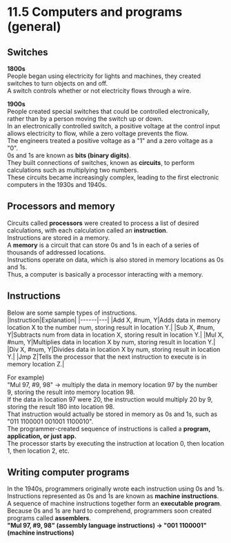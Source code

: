 # 11.5 Computers and programs (general)

## Switches
**1800s**   
People began using electricity for lights and machines, they created switches to turn objects on and off.   
A switch controls whether or not electricity flows through a wire.   

**1900s**   
People created special switches that could be controlled electronically, rather than by a person moving the switch up or down.   
In an electronically controlled switch, a positive voltage at the control input allows electricity to flow, while a zero voltage prevents the flow.   
The engineers treated a positive voltage as a "1" and a zero voltage as a "0".   
0s and 1s are known as **bits (binary digits)**.   
They built connections of switches, known as **circuits**, to perform calculations such as multiplying two numbers.     
These circuits became increasingly complex, leading to the first electronic computers in the 1930s and 1940s.   

## Processors and memory
Circuits called **processors** were created to process a list of desired calculations, with each calculation called an **instruction**.   
Instructions are stored in a memory.   
A **memory** is a circuit that can store 0s and 1s in each of a series of thousands of addressed locations.   
Instructions operate on data, which is also stored in memory locations as 0s and 1s.   
Thus, a computer is basically a processor interacting with a memory.   

## Instructions
Below are some sample types of instructions.   
|Instruction|Explanation|
|------|---|
|Add X, #num, Y|Adds data in memory location X to the number num, storing result in location Y.|
|Sub X, #num, Y|Subtracts num from data in location X, storing result in location Y.|
|Mul X, #num, Y|Multiplies data in location X by num, storing result in location Y.|
|Div X, #num, Y|Divides data in location X by num, storing result in location Y.|
|Jmp Z|Tells the processor that the next instruction to execute is in memory location Z.|

For example)   
"Mul 97, #9, 98" -> multiply the data in memory location 97 by the number 9, storing the result into memory location 98.   
If the data in location 97 were 20, the instruction would multiply 20 by 9, storing the result 180 into location 98.   
That instruction would actually be stored in memory as 0s and 1s, such as "011 1100001 001001 1100010".   
The programmer-created sequence of instructions is called a **program, application, or just app.**  
The processor starts by executing the instruction at location 0, then location 1, then location 2, etc.   

## Writing computer programs
In the 1940s, programmers originally wrote each instruction using 0s and 1s.   
Instructions represented as 0s and 1s are known as **machine instructions**.   
A sequence of machine instructions together form an **executable program**.   
Because 0s and 1s are hard to comprehend, programmers soon created programs called **assemblers**.   
**"Mul 97, #9, 98" (assembly language instructions) -> "001 1100001" (machine instructions)**   

